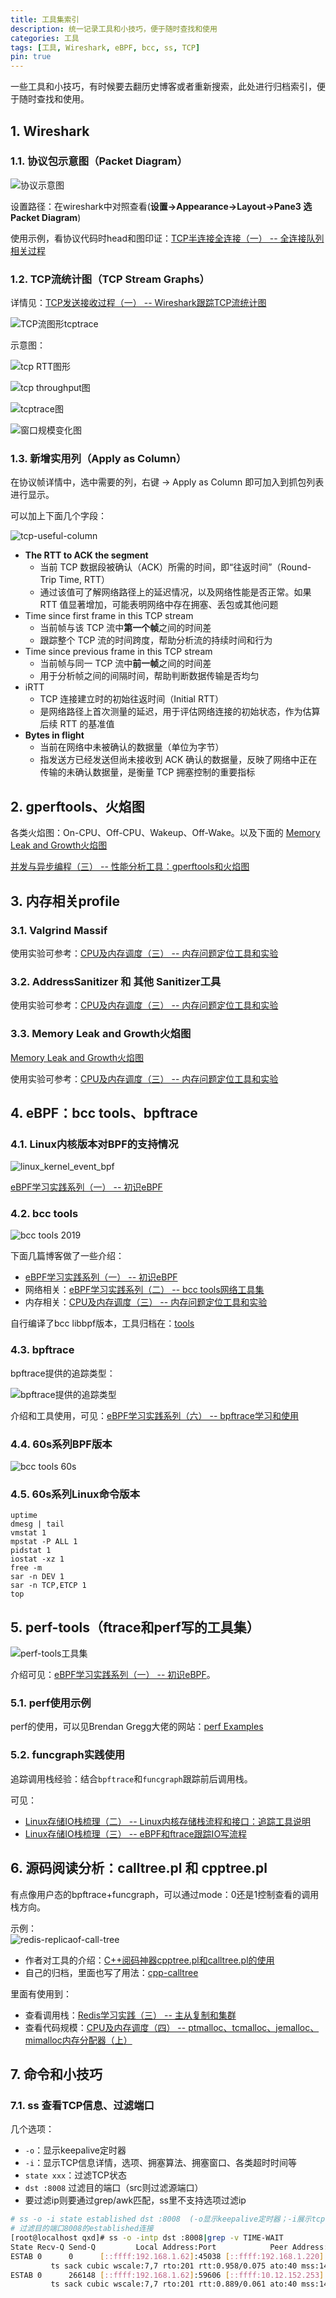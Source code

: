 ```yaml
---
title: 工具集索引
description: 统一记录工具和小技巧，便于随时查找和使用
categories: 工具
tags: [工具, Wireshark, eBPF, bcc, ss, TCP]
pin: true
---
```


一些工具和小技巧，有时候要去翻历史博客或者重新搜索，此处进行归档索引，便于随时查找和使用。

## 1. Wireshark

### 1.1. 协议包示意图（Packet Diagram）

![协议示意图](/images/2024-05-29-protocol-diagram.png)

设置路径：在wireshark中对照查看(**设置->Appearance->Layout->Pane3 选 Packet Diagram**)

使用示例，看协议代码时head和图印证：[TCP半连接全连接（一） -- 全连接队列相关过程](https://xiaodongq.github.io/2024/05/18/tcp_connect/#63-%E6%8E%A5%E6%94%B6%E6%B5%81%E7%A8%8B)

### 1.2. TCP流统计图（TCP Stream Graphs）

详情见：[TCP发送接收过程（一） -- Wireshark跟踪TCP流统计图](https://xiaodongq.github.io/2024/06/30/tcp-wireshark-tcp-graphs/)

![TCP流图形tcptrace](/images/2024-07-01-wireshark-tcptrace.png)

示意图：

![tcp RTT图形](/images/2024-07-02-tcp-graph-rtt.png)

![tcp throughput图](/images/2024-07-02-tcp-graph-throughput.png)

![tcptrace图](/images/2024-07-02-tcp-graph-tcptrace.png)

![窗口规模变化图](/images/2024-07-02-tcp-graph-wnd-scaling.png)

### 1.3. 新增实用列（Apply as Column）

在协议帧详情中，选中需要的列，右键 -> Apply as Column 即可加入到抓包列表进行显示。

可以加上下面几个字段：

![tcp-useful-column](/images/2025-04-15-tcp-useful-column.png)

* **The RTT to ACK the segment**
    * 当前 TCP 数据段被确认（ACK）所需的时间，即“往返时间”（Round-Trip Time, RTT）
    * 通过该值可了解网络路径上的延迟情况，以及网络性能是否正常。如果 RTT 值显著增加，可能表明网络中存在拥塞、丢包或其他问题
* Time since first frame in this TCP stream
    * 当前帧与该 TCP 流中**第一个帧**之间的时间差
    * 跟踪整个 TCP 流的时间跨度，帮助分析流的持续时间和行为
* Time since previous frame in this TCP stream
    * 当前帧与同一 TCP 流中**前一帧**之间的时间差
    * 用于分析帧之间的间隔时间，帮助判断数据传输是否均匀
* iRTT
    * TCP 连接建立时的初始往返时间（Initial RTT）
    * 是网络路径上首次测量的延迟，用于评估网络连接的初始状态，作为估算后续 RTT 的基准值
* **Bytes in flight**
    * 当前在网络中未被确认的数据量（单位为字节）
    * 指发送方已经发送但尚未接收到 ACK 确认的数据量，反映了网络中正在传输的未确认数据量，是衡量 TCP 拥塞控制的重要指标

## 2. gperftools、火焰图

各类火焰图：On-CPU、Off-CPU、Wakeup、Off-Wake。以及下面的 [Memory Leak and Growth火焰图](#33-memory-leak-and-growth火焰图)

[并发与异步编程（三） -- 性能分析工具：gperftools和火焰图](https://xiaodongq.github.io/2025/03/14/async-io-example-profile/)

## 3. 内存相关profile

### 3.1. Valgrind Massif

使用实验可参考：[CPU及内存调度（三） -- 内存问题定位工具和实验](https://xiaodongq.github.io/2025/04/02/memory-profiling-tools)

### 3.2. AddressSanitizer 和 其他 Sanitizer工具

使用实验可参考：[CPU及内存调度（三） -- 内存问题定位工具和实验](https://xiaodongq.github.io/2025/04/02/memory-profiling-tools)

### 3.3. Memory Leak and Growth火焰图

[Memory Leak and Growth火焰图](https://www.brendangregg.com/FlameGraphs/memoryflamegraphs.html)

使用实验可参考：[CPU及内存调度（三） -- 内存问题定位工具和实验](https://xiaodongq.github.io/2025/04/02/memory-profiling-tools)

## 4. eBPF：bcc tools、bpftrace

### 4.1. Linux内核版本对BPF的支持情况

![linux_kernel_event_bpf](/images/linux_kernel_event_bpf.png)  

[eBPF学习实践系列（一） -- 初识eBPF](https://xiaodongq.github.io/2024/06/06/ebpf_learn/)

### 4.2. bcc tools

![bcc tools 2019](/images/bcc-tools-2019.png) 

下面几篇博客做了一些介绍：

* [eBPF学习实践系列（一） -- 初识eBPF](https://xiaodongq.github.io/2024/06/06/ebpf_learn/)
* 网络相关：[eBPF学习实践系列（二） -- bcc tools网络工具集](https://xiaodongq.github.io/2024/06/10/bcc-tools-network/)
* 内存相关：[CPU及内存调度（三） -- 内存问题定位工具和实验](https://xiaodongq.github.io/2025/04/02/memory-profiling-tools/#6-bcc-tools%E5%B7%A5%E5%85%B7)

自行编译了bcc libbpf版本，工具归档在：[tools](https://github.com/xiaodongQ/prog-playground/tree/main/tools)

### 4.3. bpftrace

bpftrace提供的追踪类型：

![bpftrace提供的追踪类型](/images/bpftrace_probes_2018.png)

介绍和工具使用，可见：[eBPF学习实践系列（六） -- bpftrace学习和使用](https://xiaodongq.github.io/2024/06/28/ebpf-bpftrace-learn/)

### 4.4. 60s系列BPF版本

![bcc tools 60s](/images/ebpf_60s-bcctools2017.png)

### 4.5. 60s系列Linux命令版本

```
uptime
dmesg | tail
vmstat 1
mpstat -P ALL 1
pidstat 1
iostat -xz 1
free -m
sar -n DEV 1
sar -n TCP,ETCP 1
top
```

## 5. perf-tools（ftrace和perf写的工具集）

![perf-tools工具集](/images/perf-tools_2016.png)

介绍可见：[eBPF学习实践系列（一） -- 初识eBPF](https://xiaodongq.github.io/2024/06/06/ebpf_learn/)。

### 5.1. perf使用示例

perf的使用，可以见Brendan Gregg大佬的网站：[perf Examples](https://www.brendangregg.com/perf.html)

### 5.2. funcgraph实践使用

追踪调用栈经验：结合`bpftrace`和`funcgraph`跟踪前后调用栈。

可见：

* [Linux存储IO栈梳理（二） -- Linux内核存储栈流程和接口：追踪工具说明](https://xiaodongq.github.io/2024/08/13/linux-kernel-fs/#42-%E8%BF%BD%E8%B8%AA%E5%B7%A5%E5%85%B7%E8%AF%B4%E6%98%8E)
* [Linux存储IO栈梳理（三） -- eBPF和ftrace跟踪IO写流程](https://xiaodongq.github.io/2024/08/15/linux-write-io-stack/)

## 6. 源码阅读分析：calltree.pl 和 cpptree.pl

有点像用户态的bpftrace+funcgraph，可以通过mode：0还是1控制查看的调用栈方向。

示例：  
![redis-replicaof-call-tree](/images/2025-03-30-redis-replicaof.png)

* 作者对工具的介绍：[C++阅码神器cpptree.pl和calltree.pl的使用](https://zhuanlan.zhihu.com/p/339910341)
* 自己的归档，里面也写了用法：[cpp-calltree](https://github.com/xiaodongQ/prog-playground/tree/main/tools/cpp-calltree)

里面有使用到：

* 查看调用栈：[Redis学习实践（三） -- 主从复制和集群](https://xiaodongq.github.io/2025/03/25/redis-cluster/#23-%E4%B8%BB%E5%BA%93%E5%BA%94%E7%AD%94%E5%A4%84%E7%90%86)
* 查看代码规模：[CPU及内存调度（四） -- ptmalloc、tcmalloc、jemalloc、mimalloc内存分配器（上）](https://xiaodongq.github.io/2025/04/04/memory-allocator/#32-dlmalloc%E8%AF%B4%E6%98%8E)

## 7. 命令和小技巧

### 7.1. ss 查看TCP信息、过滤端口

几个选项：

* `-o`：显示keepalive定时器
* `-i`：显示TCP信息详情，选项、拥塞算法、拥塞窗口、各类超时时间等
* `state xxx`：过滤TCP状态
* `dst :8008` 过滤目的端口（src则过滤源端口）
* 要过滤ip则要通过grep/awk匹配，ss里不支持选项过滤ip

```sh
# ss -o -i state established dst :8008  (-o显示keepalive定时器；-i展示tcp信息；state xxx不要放后面去了)
# 过滤目的端口8008的established连接
[root@localhost qxd]# ss -o -intp dst :8008|grep -v TIME-WAIT
State Recv-Q Send-Q         Local Address:Port            Peer Address:Port Process
ESTAB 0      0      [::ffff:192.168.1.62]:45038 [::ffff:192.168.1.220]:8008 users:(("java",pid=7870,fd=274))
         ts sack cubic wscale:7,7 rto:201 rtt:0.958/0.075 ato:40 mss:1448 pmtu:1500 rcvmss:536 advmss:1448 cwnd:185 ssthresh:132 bytes_sent:71412318 bytes_retrans:73848 bytes_acked:71338471 bytes_received:14550 segs_out:49431 segs_in:5428 data_segs_out:49428 data_segs_in:66 send 2236993737bps lastsnd:9 lastrcv:4 lastack:9 pacing_rate 2683692144bps delivery_rate 2122156352bps delivered:49429 busy:311ms retrans:0/51 dsack_dups:51 reordering:300 reord_seen:156 rcv_space:14480 rcv_ssthresh:64088 minrtt:0.047                                     
ESTAB 0      266148 [::ffff:192.168.1.62]:59606 [::ffff:10.12.152.253]:8008 users:(("java",pid=7870,fd=254)) timer:(on,004ms,0)
         ts sack cubic wscale:7,7 rto:201 rtt:0.889/0.061 ato:40 mss:1448 pmtu:1500 rcvmss:536 advmss:1448 cwnd:291 ssthresh:217 bytes_sent:201549420 bytes_retrans:503904 bytes_acked:200779369 bytes_received:40824 segs_out:139531 segs_in:36139 data_segs_out:139525 data_segs_in:185 send 3791838020bps lastrcv:3 pacing_rate 4547647888bps delivery_rate 3241453728bps delivered:139299 busy:964ms unacked:184 retrans:0/348 dsack_dups:305 reordering:300 reord_seen:13051 rcv_space:14480 rcv_ssthresh:64088 minrtt:0.044   
```
